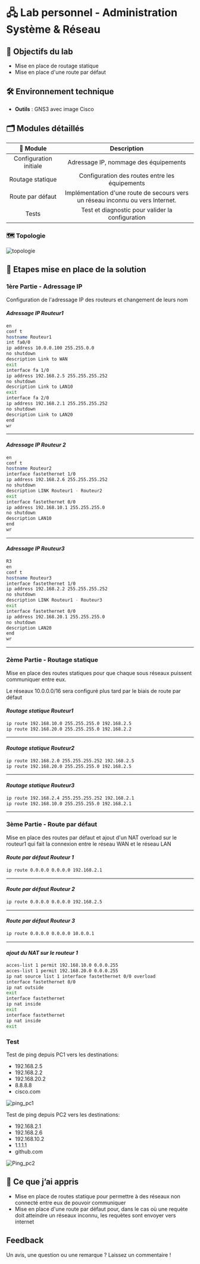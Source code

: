 # 🖧 Lab personnel - Administration Système & Réseau

## 📌 Objectifs du lab

- Mise en place de routage statique
- Mise en place d'une route par défaut

## 🛠️ Environnement technique

- **Outils** : GNS3 avec image Cisco

## 🗂️ Modules détaillés

|📁 Module|Description|
|:-:|:-:|
|Configuration initiale|Adressage IP, nommage des équipements|
|Routage statique|Configuration des routes entre les équipements|
|Route par défaut|Implémentation d'une route de secours vers un réseau inconnu ou vers Internet.|
|Tests|Test et diagnostic pour valider la configuration|

### 🗺️  Topologie

![topologie](./Illustration/topologie.JPG)

## 📜 Etapes mise en place de la solution

### 1ère Partie - Adressage IP

Configuration de l'adressage IP des routeurs et changement de leurs nom

#### *Adressage IP Routeur1*

```bash
en
conf t
hostname Routeur1
int fa0/0
ip address 10.0.0.100 255.255.0.0
no shutdown
description Link to WAN
exit
interface fa 1/0
ip address 192.168.2.5 255.255.255.252
no shutdown
description Link to LAN10
exit
interface fa 2/0
ip address 192.168.2.1 255.255.255.252
no shutdown
description Link to LAN20
end
wr
```

 ***

#### *Adressage IP Routeur 2*

```bash
en
conf t
hostname Routeur2
interface fastethernet 1/0
ip address 192.168.2.6 255.255.255.252
no shutdown
description LINK Routeur1 - Routeur2
exit
interface fastethernet 0/0
ip address 192.168.10.1 255.255.255.0
no shutdown
description LAN10
end
wr
```

***

#### *Adressage IP Routeur3*

```bash
R3
en
conf t
hostname Routeur3
interface fastethernet 1/0
ip address 192.168.2.2 255.255.255.252
no shutdown
description LINK Routeur1 - Routeur3
exit
interface fastethernet 0/0
ip address 192.168.20.1 255.255.255.0
no shutdown
description LAN20
end
wr
```

***

### 2ème Partie - Routage statique

Mise en place des routes statiques pour que chaque sous réseaux puissent communiquer entre eux.

Le réseaux 10.0.0.0/16 sera configuré plus tard par le biais de route par défaut

#### *Routage statique Routeur1*

```bash
ip route 192.168.10.0 255.255.255.0 192.168.2.5
ip route 192.168.20.0 255.255.255.0 192.168.2.2
```

***

#### *Routage statique Routeur2*

```bash
ip route 192.168.2.0 255.255.255.252 192.168.2.5
ip route 192.168.20.0 255.255.255.0 192.168.2.5
```

***

#### *Routage statique Routeur3*

```bash
ip route 192.168.2.4 255.255.255.252 192.168.2.1
ip route 192.168.10.0 255.255.255.0 192.168.2.1
```

***

### 3ème Partie - Route par défaut

Mise en place des routes par défaut et ajout d'un NAT overload sur le routeur1 qui fait la connexion entre le réseau WAN et le réseau LAN

#### *Route par défaut Routeur 1*

```bash
ip route 0.0.0.0 0.0.0.0 192.168.2.1
```

***

#### *Route par défaut Routeur 2*

```bash
ip route 0.0.0.0 0.0.0.0 192.168.2.5
```

***

#### *Route par défaut Routeur 3*

```bash
ip route 0.0.0.0 0.0.0.0 10.0.0.1
```

***

#### *ajout du NAT sur le routeur 1*

```bash
acces-list 1 permit 192.168.10.0 0.0.0.255
acces-list 1 permit 192.168.20.0 0.0.0.255
ip nat source list 1 interface fastethernet 0/0 overload
interface fastethernet 0/0
ip nat outside
exit
interface fastethernet
ip nat inside
exit
interface fastethernet
ip nat inside
exit
```

### Test

Test de ping depuis PC1 vers les destinations:

- 192.168.2.5
- 192.168.2.2
- 192.168.20.2
- 8.8.8.8
- cisco.com

![ping_pc1](./Illustration/ping_pc1.JPG)

Test de ping depuis PC2 vers les destinations:

- 192.168.2.1
- 192.168.2.6
- 192.168.10.2
- 1.1.1.1
- github.com

![Ping_pc2](./Illustration/ping_pc2.JPG)

## 🧠 Ce que j’ai appris

- Mise en place de routes statique pour permettre à des réseaux non connecté entre eux de pouvoir communiquer
- Mise en place d'une route par défaut pour, dans le cas où une requète doit atteindre un réseaux inconnu, les requètes sont envoyer vers internet

## Feedback

Un avis, une question ou une remarque ? Laissez un commentaire !
